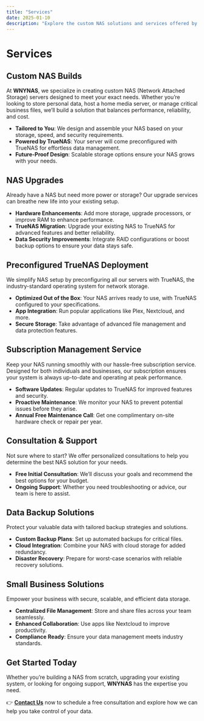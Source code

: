 ```yaml
---
title: "Services"
date: 2025-01-10
description: "Explore the custom NAS solutions and services offered by WNYNAS in Buffalo, NY."
---
```


# Services

## Custom NAS Builds
At **WNYNAS**, we specialize in creating custom NAS (Network Attached Storage) servers designed to meet your exact needs. Whether you’re looking to store personal data, host a home media server, or manage critical business files, we’ll build a solution that balances performance, reliability, and cost.

- **Tailored to You**: We design and assemble your NAS based on your storage, speed, and security requirements.  
- **Powered by TrueNAS**: Your server will come preconfigured with TrueNAS for effortless data management.  
- **Future-Proof Design**: Scalable storage options ensure your NAS grows with your needs.  

## NAS Upgrades
Already have a NAS but need more power or storage? Our upgrade services can breathe new life into your existing setup.

- **Hardware Enhancements**: Add more storage, upgrade processors, or improve RAM to enhance performance.  
- **TrueNAS Migration**: Upgrade your existing NAS to TrueNAS for advanced features and better reliability.  
- **Data Security Improvements**: Integrate RAID configurations or boost backup options to ensure your data stays safe.  

## Preconfigured TrueNAS Deployment
We simplify NAS setup by preconfiguring all our servers with TrueNAS, the industry-standard operating system for network storage.

- **Optimized Out of the Box**: Your NAS arrives ready to use, with TrueNAS configured to your specifications.  
- **App Integration**: Run popular applications like Plex, Nextcloud, and more.  
- **Secure Storage**: Take advantage of advanced file management and data protection features.  

## Subscription Management Service
Keep your NAS running smoothly with our hassle-free subscription service. Designed for both individuals and businesses, our subscription ensures your system is always up-to-date and operating at peak performance.

- **Software Updates**: Regular updates to TrueNAS for improved features and security.  
- **Proactive Maintenance**: We monitor your NAS to prevent potential issues before they arise.  
- **Annual Free Maintenance Call**: Get one complimentary on-site hardware check or repair per year.  

## Consultation & Support
Not sure where to start? We offer personalized consultations to help you determine the best NAS solution for your needs.

- **Free Initial Consultation**: We’ll discuss your goals and recommend the best options for your budget.  
- **Ongoing Support**: Whether you need troubleshooting or advice, our team is here to assist.  

## Data Backup Solutions
Protect your valuable data with tailored backup strategies and solutions.

- **Custom Backup Plans**: Set up automated backups for critical files.  
- **Cloud Integration**: Combine your NAS with cloud storage for added redundancy.  
- **Disaster Recovery**: Prepare for worst-case scenarios with reliable recovery solutions.  

## Small Business Solutions
Empower your business with secure, scalable, and efficient data storage.

- **Centralized File Management**: Store and share files across your team seamlessly.  
- **Enhanced Collaboration**: Use apps like Nextcloud to improve productivity.  
- **Compliance Ready**: Ensure your data management meets industry standards.  

## Get Started Today
Whether you’re building a NAS from scratch, upgrading your existing system, or looking for ongoing support, **WNYNAS** has the expertise you need.

👉 **[Contact Us](/contact)** now to schedule a free consultation and explore how we can help you take control of your data.
